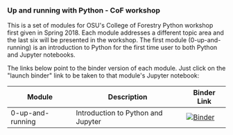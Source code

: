### Up and running with Python - CoF workshop
This is a set of modules for OSU's College of Forestry Python workshop first given in Spring 2018.  Each module addresses a different topic area and the last six will be presented in the workshop.  The first module (0-up-and-running) is an introduction to Python for the first time user to both Python and Jupyter notebooks.  

The links below point to the binder version of each module.  Just click on the "launch binder" link to be taken to that module's Jupyter notebook:

| Module | Description | Binder Link
| ------ | ----------- | -----------
| 0-up-and-running | Introduction to Python and Jupyter | [![Binder](https://mybinder.org/badge.svg)](https://mybinder.org/v2/gh/grovduck/cof-python-workshop/master?filepath=0-up-and-running%2F0-up-and-running.ipynb)
